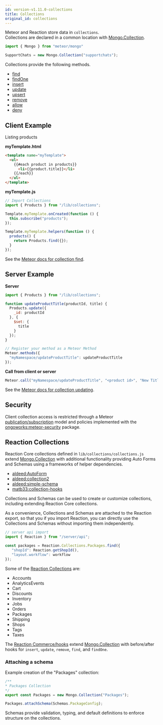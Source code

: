 ```yaml
---
id: version-v1.11.0-collections
title: Collections
original_id: collections
---
```

    
Meteor and Reaction store data in `collections`.  
Collections are declared in a common location with [Mongo.Collection](http://docs.meteor.com/api/collections.html).

```js
import { Mongo } from "meteor/mongo"

SupportChats = new Mongo.Collection("supportchats");
```

Collections provide the following methods.

- [find](http://docs.meteor.com/api/collections.html#Mongo-Collection-find)
- [findOne](http://docs.meteor.com/api/collections.html#Mongo-Collection-findOne)
- [insert](http://docs.meteor.com/api/collections.html#Mongo-Collection-insert)
- [update](http://docs.meteor.com/api/collections.html#Mongo-Collection-update)
- [upsert](http://docs.meteor.com/api/collections.html#Mongo-Collection-upsert)
- [remove](http://docs.meteor.com/api/collections.html#Mongo-Collection-remove)
- [allow](http://docs.meteor.com/api/collections.html#Mongo-Collection-allow)
- [deny](http://docs.meteor.com/api/collections.html#Mongo-Collection-deny)

## Client Example

Listing products

**myTemplate.html**

```html
<template name="myTemplate">
  <ul>
    {{#each product in products}}
      <li>{{product.title}}</li>
    {{/each}}
  </ul>
</template>
```

**myTemplate.js**

```js
// Import Collections
import { Products } from "/lib/collections";

Template.myTemplate.onCreated(function () {
  this.subscribe("products");
});

Template.myTemplate.helpers(function () {
  products() {
    return Products.find({});
  }
});
```

See the [Meteor docs for collection find](http://docs.meteor.com/#/full/find).

## Server Example

**Server**

```js
import { Products } from "/lib/collections";

function updateProductTitle(productId, title) {
  Products.update({
    _id: productId
  }, {
    $set: {
      title
    }
  });
}

// Register your method as a Meteor Method
Meteor.methods({
  "myNamespace/updateProductTitle": updateProductTitle
});
```

**Call from client or server**

```js
Meteor.call("myNamespace/updateProductTitle", "<product id>", "New Title");
```

See the [Meteor docs for collection updating](http://docs.meteor.com/#/full/update).

## Security

Client collection access is restricted through a Meteor [publication/subscription](http://docs.meteor.com/#/full/meteor_publish) model and policies implemented with the [ongoworks:meteor-security](https://github.com/ongoworks/meteor-security) package.

## Reaction Collections

Reaction Core collections defined in `lib/collections/collections.js` extend [Mongo.Collection](http://docs.meteor.com/#/full/mongo_collection) with additional functionality providing Auto Forms and Schemas using a frameworks of helper dependencies.

- [aldeed:AutoForm](https://github.com/aldeed/meteor-autoform)
- [aldeed:collection2](https://github.com/aldeed/meteor-collection2)
- [aldeed:simple-schema](https://github.com/aldeed/meteor-simple-schema)
- [matb33:collection-hooks](https://github.com/matb33/meteor-collection-hooks)

Collections and Schemas can be used to create or customize collections, including extending Reaction Core collections.

As a convenience, Collections and Schemas are attached to the Reaction export, so that you if you import Reaction, you can directly use the Collections and Schemas without importing them independently.

```js
// server api import
import { Reaction } from "/server/api";

const packages = Reaction.Collections.Packages.find({
   "shopId": Reaction.getShopId(),
   "layout.workflow": workflow
});
```

Some of the [Reaction Collections](https://github.com/reactioncommerce/reaction/blob/master/lib/collections/collections.js) are:

- Accounts
- AnalyticsEvents
- Cart
- Discounts
- Inventory
- Jobs
- Orders
- Packages
- Shipping
- Shops
- Tags
- Taxes

The [Reaction Commerce/hooks](https://www.npmjs.com/package/@reactioncommerce/hooks) extend [Mongo.Collection](http://docs.meteor.com/#/full/mongo_collection) with before/after hooks for `insert`, `update`, `remove`, `find`, and `findOne`.

### Attaching a schema

Example creation of the "Packages" collection:

```js
/**
* Packages Collection
*/
export const Packages = new Mongo.Collection("Packages");

Packages.attachSchema(Schemas.PackageConfig);
```

Schemas provide validation, typing, and default definitions to enforce structure on the collections.
